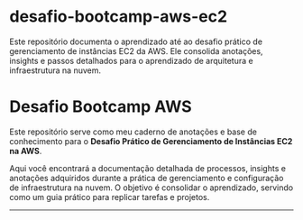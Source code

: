 # desafio-bootcamp-aws-ec2
Este repositório documenta o aprendizado até ao desafio prático de gerenciamento de instâncias EC2 da AWS. Ele consolida anotações, insights e passos detalhados para o aprendizado de arquitetura e infraestrutura na nuvem.
# Desafio Bootcamp AWS

Este repositório serve como meu caderno de anotações e base de conhecimento para o **Desafio Prático de Gerenciamento de Instâncias EC2 na AWS**.

Aqui você encontrará a documentação detalhada de processos, insights e anotações adquiridos durante a prática de gerenciamento e configuração de infraestrutura na nuvem. O objetivo é consolidar o aprendizado, servindo como um guia prático para replicar tarefas e projetos.

---
